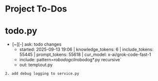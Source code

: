 # Project To-Dos


# todo.py
- [~][-] ask: todo changes
  - started: 2025-09-13 19:06 | knowledge_tokens: 6 | include_tokens: 55445 | prompt_tokens: 55618 | cur_model: x-ai/grok-code-fast-1
  - include: pattern=*robodogcli*robodog*.py  recursive`
  - out:  temp\out.py
```knowledge
2. add debug logging to service.py
```

